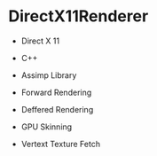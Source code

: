 # DirectX11Renderer

- Direct X 11
- C++
- Assimp Library

- Forward Rendering
- Deffered Rendering
- GPU Skinning
- Vertext Texture Fetch

